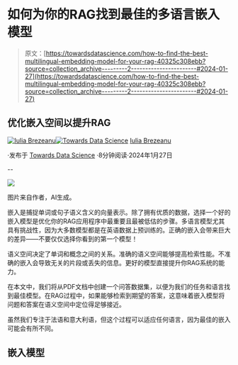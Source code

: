 # 如何为你的RAG找到最佳的多语言嵌入模型

> 原文：[https://towardsdatascience.com/how-to-find-the-best-multilingual-embedding-model-for-your-rag-40325c308ebb?source=collection_archive---------2-----------------------#2024-01-27](https://towardsdatascience.com/how-to-find-the-best-multilingual-embedding-model-for-your-rag-40325c308ebb?source=collection_archive---------2-----------------------#2024-01-27)

## 优化嵌入空间以提升RAG

[](https://medium.com/@brezeanu.iulia?source=post_page---byline--40325c308ebb--------------------------------)[![Iulia Brezeanu](../Images/f108eeec620ec9be40778dfaceca4e6c.png)](https://medium.com/@brezeanu.iulia?source=post_page---byline--40325c308ebb--------------------------------)[](https://towardsdatascience.com/?source=post_page---byline--40325c308ebb--------------------------------)[![Towards Data Science](../Images/a6ff2676ffcc0c7aad8aaf1d79379785.png)](https://towardsdatascience.com/?source=post_page---byline--40325c308ebb--------------------------------) [Iulia Brezeanu](https://medium.com/@brezeanu.iulia?source=post_page---byline--40325c308ebb--------------------------------)

·发布于 [Towards Data Science](https://towardsdatascience.com/?source=post_page---byline--40325c308ebb--------------------------------) ·8分钟阅读·2024年1月27日

--

![](../Images/c55302a3dbb63f604fc377ef5c995fee.png)

图片来自作者，AI生成。

嵌入是捕捉单词或句子语义含义的向量表示。除了拥有优质的数据，选择一个好的嵌入模型是优化你的RAG应用程序中最重要且最被低估的步骤。多语言模型尤其具有挑战性，因为大多数模型都是在英语数据上预训练的。正确的嵌入会带来巨大的差异——不要仅仅选择你看到的第一个模型！

语义空间决定了单词和概念之间的关系。准确的语义空间能够提高检索性能。不准确的嵌入会导致无关的片段或丢失的信息。更好的模型直接提升你RAG系统的能力。

在本文中，我们将从PDF文档中创建一个问答数据集，以便为我们的任务和语言找到最佳模型。在RAG过程中，如果能够检索到期望的答案，这意味着嵌入模型将问题和答案在语义空间中定位得足够接近。

虽然我们专注于法语和意大利语，但这个过程可以适应任何语言，因为最佳的嵌入可能会有所不同。

## 嵌入模型
